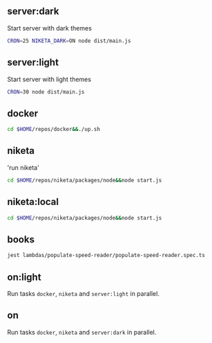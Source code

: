 ## server:dark

Start server with dark themes

```bash
CRON=25 NIKETA_DARK=ON node dist/main.js
```

## server:light

Start server with light themes

```bash
CRON=30 node dist/main.js
```

## docker

```bash
cd $HOME/repos/docker&&./up.sh
```

## niketa

'run niketa'

```bash
cd $HOME/repos/niketa/packages/node&&node start.js
```

## niketa:local

```bash
cd $HOME/repos/niketa/packages/node&&node start.js
```

## books

```bash
jest lambdas/populate-speed-reader/populate-speed-reader.spec.ts
```

## on:light

Run tasks `docker`, `niketa` and `server:light` in parallel.

## on

Run tasks `docker`, `niketa` and `server:dark` in parallel.